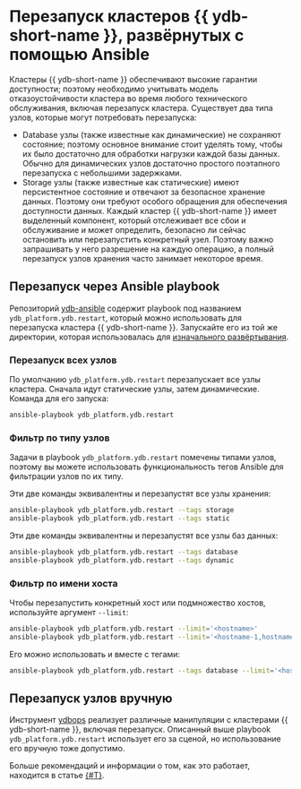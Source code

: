 # Перезапуск кластеров {{ ydb-short-name }}, развёрнутых с помощью Ansible

Кластеры {{ ydb-short-name }} обеспечивают высокие гарантии доступности; поэтому необходимо учитывать модель отказоустойчивости кластера во время любого технического обслуживания, включая перезапуск кластера. Существует два типа узлов, которые могут потребовать перезапуска:

* Database узлы (также известные как динамические) не сохраняют состояние; поэтому основное внимание стоит уделять тому, чтобы их было достаточно для обработки нагрузки каждой базы данных. Обычно для динамических узлов достаточно простого поэтапного перезапуска с небольшими задержками.
* Storage узлы (также известные как статические) имеют персистентное состояние и отвечают за безопасное хранение данных. Поэтому они требуют особого обращения для обеспечения доступности данных. Каждый кластер {{ ydb-short-name }} имеет выделенный компонент, который отслеживает все сбои и обслуживание и может определить, безопасно ли сейчас остановить или перезапустить конкретный узел. Поэтому важно запрашивать у него разрешение на каждую операцию, а полный перезапуск узлов хранения часто занимает некоторое время.

## Перезапуск через Ansible playbook

Репозиторий [ydb-ansible](https://github.com/ydb-platform/ydb-ansible) содержит playbook под названием `ydb_platform.ydb.restart`, который можно использовать для перезапуска кластера {{ ydb-short-name }}. Запускайте его из той же директории, которая использовалась для [изначального развёртывания](initial-deployment.md).

### Перезапуск всех узлов

По умолчанию `ydb_platform.ydb.restart` перезапускает все узлы кластера. Сначала идут статические узлы, затем динамические. Команда для его запуска:

```bash
ansible-playbook ydb_platform.ydb.restart
```

### Фильтр по типу узлов

Задачи в playbook `ydb_platform.ydb.restart` помечены типами узлов, поэтому вы можете использовать функциональность тегов Ansible для фильтрации узлов по их типу.

Эти две команды эквивалентны и перезапустят все узлы хранения:

```bash
ansible-playbook ydb_platform.ydb.restart --tags storage
ansible-playbook ydb_platform.ydb.restart --tags static
```

Эти две команды эквивалентны и перезапустят все узлы баз данных:

```bash
ansible-playbook ydb_platform.ydb.restart --tags database
ansible-playbook ydb_platform.ydb.restart --tags dynamic
```

### Фильтр по имени хоста

Чтобы перезапустить конкретный хост или подмножество хостов, используйте аргумент `--limit`:

```bash
ansible-playbook ydb_platform.ydb.restart --limit='<hostname>'
ansible-playbook ydb_platform.ydb.restart --limit='<hostname-1,hostname-2>'
```

Его можно использовать и вместе с тегами:

```bash
ansible-playbook ydb_platform.ydb.restart --tags database --limit='<hostname>'
```

## Перезапуск узлов вручную

Инструмент [ydbops](https://github.com/ydb-platform/ydbops) реализует различные манипуляции с кластерами {{ ydb-short-name }}, включая перезапуск. Описанный выше playbook `ydb_platform.ydb.restart` использует его за сценой, но использование его вручную тоже допустимо.

Больше рекомендаций и информации о том, как это работает, находится в статье [{#T}](../../concepts/maintenance-without-downtime.md).